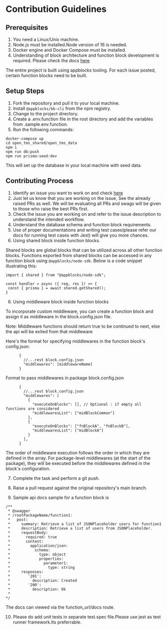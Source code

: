 # Contribution Guidelines

## Prerequisites

1. You need a Linux/Unix machine.
2. Node.js must be installed.Node version of 16 is needed.
3. Docker engine and Docker Compose must be installed.
4. Understanding of block architecture and function block development is required. Please check the docs [here](https://docs.appblocks.com)

The entire project is built using appblocks tooling. For each issue posted, certain function blocks need to be built.

## Setup Steps

1. Fork the repository and pull it to your local machine.
2. Install `@appblocks/bb-cli` from the npm registry.
3. Change to the project directory.
4. Create a .env.function file in the root directory and add the variables from .sample.env.function.
5. Run the following commands:

```
docker-compose up
cd open_tms_shared/open_tms_data
npm i
npm run db:push
npm run prisma:seed:dev
```

This will set up the database in your local machine with seed data.

## Contributing Process

1. Identify an issue you want to work on and check [here](https://github.com/appblocks-hub/challenges) 
2. Just let us know that you are working on the issue, See the already raised PRs as well. We will be evaluating all PRs and swags will be given to those who raise the best PRs first.
3. Check the issue you are working on and refer to the issue description to understand the intended workflow.
4. Understand the database schema and function block requirements.
5. Use of proper documentations and writing test cases(please refer our docs for running test cases with Jest) will give you more chances.
6. Using shared block inside function blocks.

Shared blocks are global blocks that can be utilized across all other function blocks. Functions exported from shared blocks can be accessed in any function block using `@appblocks/node-sdk`. Below is a code snippet illustrating this:

```
import { shared } from "@appblocks/node-sdk";

const handler = async ({ req, res }) => {
 const { prisma } = await shared.getShared();
}

```

6. Using middleware block inside function blocks

To incorporate custom middleware, you can create a function block and assign it as middleware in the block.config.json file.
 
Note: Middleware functions should return true to be continued to next, else the api will be exited from that middleware

Here's the format for specifying middlewares in the function block's config.json:
```
      {
        //...rest block.config.json
        "middlewares": [middlewareName]
      }
```
Format to pass middlewares in package block.config.json
```
      {
        //...rest block.config.json
        "middlewares": [
          {
            "executeOnBlocks": [], // Optional : if empty all functions are considered
            "middlewaresList": ["midBlockCommon"]
          },
          {
            "executeOnBlocks": ["fnBlockA", "fnBlockB"],
            "middlewaresList": ["midBlockA"]
          }
        ],
      }
```
The order of middleware execution follows the order in which they are defined in the array. For package-level middlewares (at the start of the package), they will be executed before the middlewares defined in the block's configuration.

7. Complete the task and perform a git push.
8. Raise a pull request against the original repository's main branch.


9. Sample api docs sample for a function block is

```
/**
 * @swagger
 * /rootPackageName/function1:
 *   post:
 *     summary: Retrieve a list of JSONPlaceholder users for function1
 *     description: Retrieve a list of users from JSONPlaceholder.
 *     requestBody:
 *       required: true
 *       content:
 *         application/json:
 *           schema:
 *             type: object
 *             properties:
 *               parameter1:
 *                 type: string
 *     responses:
 *        '201':
 *          description: Created
 *        '200':
 *          description: Ok
 *
*/
```

The docs can viewed via the function_url/docs route.


10. Please do add unit tests in separate test.spec file.Please use jest as test runner framework.Its preferrable.
